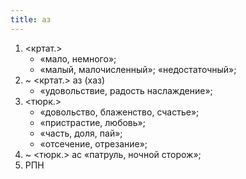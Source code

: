 ```yaml
---
title: аз
---
```


1. <кртат.>
    * «мало, немного»;
    * «малый, малочисленный»; «недостаточный»;
2. ~ <кртат.> аз (хаз)
    * «удовольствие, радость наслаждение»;
3. <тюрк.>
    * «довольство, блаженство, счастье»;
    * «пристрастие, любовь»;
    * «часть, доля, пай»;
    * «отсечение, отрезание»;
4. ~ <тюрк.> ас «патруль, ночной сторож»;
5. РПН
